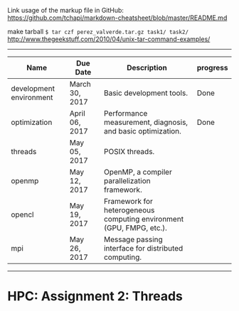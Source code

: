 Link usage of the markup file in GitHub: 
https://github.com/tchapi/markdown-cheatsheet/blob/master/README.md

make tarball
`$ tar czf perez_valverde.tar.gz task1/ task2/`
http://www.thegeekstuff.com/2010/04/unix-tar-command-examples/

***
| Name	| Due Date	| Description | progress |
|-------|-----------|-------------|---|
| development environment	| March 30, 2017	| Basic development tools. | Done |
| optimization | April 06, 2017	| Performance measurement, diagnosis, and basic optimization. | Done |
|threads |	May 05, 2017	| POSIX threads. | |
| openmp	| May 12, 2017	| OpenMP, a compiler parallelization framework.| |
| opencl	| May 19, 2017 |	Framework for heterogeneous computing environment (GPU, FMPG, etc.).| |
| mpi	| May 26, 2017	| Message passing interface for distributed computing.| |
***

# HPC: Assignment 2: Threads
